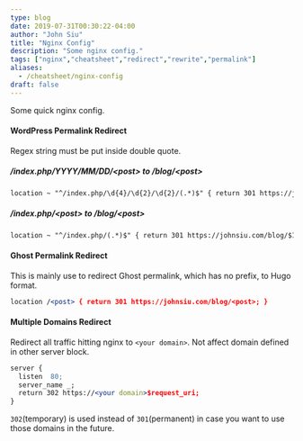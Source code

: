 ```yaml
---
type: blog
date: 2019-07-31T00:30:22-04:00
author: "John Siu"
title: "Nginx Config"
description: "Some nginx config."
tags: ["nginx","cheatsheet","redirect","rewrite","permalink"]
aliases:
  - /cheatsheet/nginx-config
draft: false
---
```

Some quick nginx config.
<!--more-->

#### WordPress Permalink Redirect

Regex string must be put inside double quote.

##### /index.php/YYYY/MM/DD/\<post\> to /blog/\<post\>

```apache
location ~ "^/index.php/\d{4}/\d{2}/\d{2}/(.*)$" { return 301 https://johnsiu.com/blog/$1; }
```

##### /index.php/\<post\> to /blog/\<post\>

```apache
location ~ "^/index.php/(.*)$" { return 301 https://johnsiu.com/blog/$1; }```
```

#### Ghost Permalink Redirect

This is mainly use to redirect Ghost permalink, which has no prefix, to Hugo format.

```apache
location /<post> { return 301 https://johnsiu.com/blog/<post>; }
```

#### Multiple Domains Redirect

Redirect all traffic hitting nginx to `<your domain>`. Not affect domain defined in other server block.

```apache
server {
  listen  80;
  server_name _;
  return 302 https://<your domain>$request_uri;
}
```

`302`(temporary) is used instead of `301`(permanent) in case you want to use those domains in the future.
